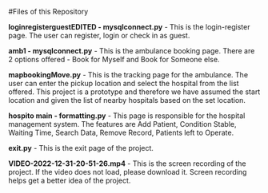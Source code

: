 #Files of this Repository

**loginregisterguestEDITED - mysqlconnect.py** - This is the login-register page. The user can register, login or check in as guest.

**amb1 - mysqlconnect.py** - This is the ambulance booking page. There are 2 options offered - Book for Myself and Book for Someone else.

**mapbookingMove.py** - This is the tracking page for the ambulance. The user can enter the pickup location and select the hospital from the list offered. This project is a prototype and therefore we have assumed the start location and given the list of nearby hospitals based on the set location.

**hospito main - formatting.py** - This page is responsible for the hospital management system. The features are Add Patient, Condition Stable, Waiting Time, Search Data, Remove Record, Patients left to Operate.

**exit.py** - This is the exit page of the project. 

**VIDEO-2022-12-31-20-51-26.mp4** - This is the screen recording of the project. If the video does not load, please download it. Screen recording helps get a better idea of the project. 
